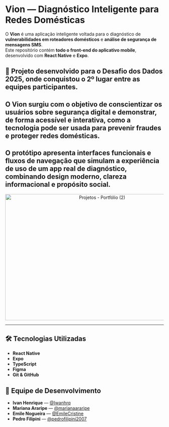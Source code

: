 #  Vion — Diagnóstico Inteligente para Redes Domésticas

O **Vion** é uma aplicação inteligente voltada para o diagnóstico de **vulnerabilidades em roteadores domésticos** e **análise de segurança de mensagens SMS**.  
Este repositório contém **todo o front-end do aplicativo mobile**, desenvolvido com **React Native** e **Expo**.

## 🚀 Projeto desenvolvido para o **Desafio dos Dados 2025**, onde conquistou o **2º lugar** entre as equipes participantes.  
## O Vion surgiu com o objetivo de **conscientizar os usuários sobre segurança digital** e demonstrar, de forma acessível e interativa, **como a tecnologia pode ser usada para prevenir fraudes e proteger redes domésticas**.  
## O protótipo apresenta **interfaces funcionais e fluxos de navegação** que simulam a experiência de uso de um app real de diagnóstico, combinando design moderno, clareza informacional e propósito social.  

<p align="center">
  <img width="600" height="400" alt="Projetos - Portfólio (2)" src="https://github.com/user-attachments/assets/dd872490-3149-4b6d-aef1-bf2fca4d6f26" />
</p>

---

## 🛠️ Tecnologias Utilizadas

- **React Native**  
- **Expo**  
- **TypeScript**  
- **Figma**  
- **Git & GitHub**  

## 👥 Equipe de Desenvolvimento

- **Ivan Henrique** — [@Iwanhrq](https://github.com/Iwanhrq)  
- **Mariana Araripe** — [@marianaararipe](https://github.com/marianaararipe)  
- **Emile Nogueira** — [@EmileCristine](https://github.com/EmileCristine)  
- **Pedro Filipini** — [@pedrofilipini2007](https://github.com/pedrofilipini2007)

